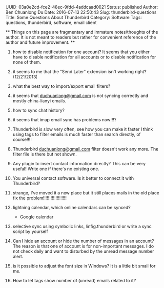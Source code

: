UUID: 03a0e2cd-fce2-48ec-9fdd-4addcaad0021
Status: published
Author: Ben Chuanlong Du
Date: 2016-07-13 22:50:43
Slug: thunderbird-questions
Title: Some Questions About Thunderbird
Category: Software
Tags: questions, thunderbird, software, email client

**
Things on this page are fragmentary and immature notes/thoughts of the author. 
It is not meant to readers but rather for convenient reference of the author and future improvement.
**
 
1. how to disable notification for one account?
It seems that you either have to disable notification for all accounts 
or to disable notification for none of them.

3. it seems to me that the "Send Later" extension isn't working right? (12/21/2013)

10. what the best way to import/export email filters?

1. it seems that duchuanlong@gmail.com is not syncing correctly
and mostly china-lianyi emails.

2. how to sync chat history?

1. it seems that imap email sync has problems now!!!?

4. Thunderbird is slow very often, see how you can make it faster
I think using tags to filter emails is much faster than search directly, of course!!!!

5. Thunderbird duchuanlong@gmail.com filter doesn't work any more.
The filter file is there but not shown.

6. Any plugin to insert contact information directly?
This can be very useful! Write one if there's no existing one.

7. You universal contact software. Is it better to connect it with Thunderbird?

8. strange, I've moved it a new place but it still places mails in the old place 
fix the problem!!!!!!!!!!!!!!!!!!!

9. lightning calendar, which online calendars can be synced?
    - Google calendar

11. selective sync using symbolic links, linfig.thunderbird
or write a sync script by yourself

12. Can I hide an account or hide the number of messages in an account?
The reason is that one of account is for non-important messages. 
I do not check daily and want to disturbed by the unread message number alert.

1. is it possible to adjust the font size in Windows? 
It is a little bit small for me.

2. How to let tags show number of (unread) emails related to it?
